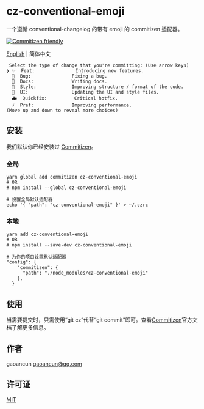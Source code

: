 # cz-conventional-emoji

一个遵循 conventional-changelog 的带有 emoji 的 commitizen 适配器。

[![Commitizen friendly](https://img.shields.io/badge/commitizen-friendly-brightgreen.svg)](http://commitizen.github.io/cz-cli/)

[English](./README.md) | 简体中文

```
 Select the type of change that you're committing: (Use arrow keys)
❯ ✨  Feat:               Introducing new features.
  🐛  Bug:               Fixing a bug.
  📝  Docs:              Writing docs.
  🎨  Style:             Improving structure / format of the code.
  💄  UI:                Updating the UI and style files.
  🚑  Quickfix:          Critical hotfix.
  ⚡️  Pref:              Improving performance.
(Move up and down to reveal more choices)
```

## 安装

我们默认你已经安装过 [Commitizen](https://github.com/commitizen/cz-cli)。

### 全局

```
yarn global add commitizen cz-conventional-emoji
# OR
# npm install --global cz-conventional-emoji

# 设置全局默认适配器
echo '{ "path": "cz-conventional-emoji" }' > ~/.czrc
```

### 本地

```
yarn add cz-conventional-emoji
# OR
# npm install --save-dev cz-conventional-emoji

# 为你的项目设置默认适配器
"config": {
    "commitizen": {
      "path": "./node_modules/cz-conventional-emoji"
    },
  }
```

## 使用

当需要提交时，只需使用“git cz”代替“git commit”即可。查看[Commitizen](https://github.com/commitizen/cz-cli)官方文档了解更多信息。

## 作者

gaoancun <gaoancun@qq.com>

## 许可证

[MIT](LICENSE)
